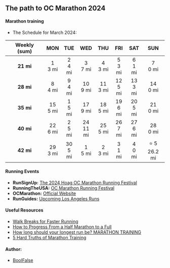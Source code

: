 
## The path to OC Marathon 2024


#### Marathon training

- The Schedule for March 2024:

| Weekly (sum) |    MON     |    TUE     |     WED     |    THU     |    FRI     |    SAT     |      SUN       |
|:------------:|:----------:|:----------:|:-----------:|:----------:|:----------:|:----------:|:--------------:|
|  **21 mi**   | 1<br>3 mi  | 2<br>4 mi  |  3<br>7 mi  | 4<br>3 mi  | 5<br>3 mi  | 6<br>1 mi  |   7<br>0 mi    |
|  **28 mi**   | 8<br>4 mi  | 9<br>4 mi  | 10<br>9 mi  | 11<br>3 mi | 12<br>5 mi | 13<br>3 mi |   14<br>0 mi   |
|  **35 mi**   | 15<br>5 mi | 1<br>5 mi  | 17<br>9 mi  | 18<br>5 mi | 19<br>6 mi | 20<br>5 mi |   21<br>0 mi   |
|  **40 mi**   | 22<br>6 mi | 2<br>5 mi  | 24<br>11 mi | 25<br>5 mi | 26<br>7 mi | 27<br>6 mi |   28<br>0 mi   |
|  **42 mi**   | 29<br>3 mi | 30<br>5 mi |  1<br>5 mi  | 2<br>3 mi  | 3<br>1 mi  | 4<br>0 mi  | ⭐ 5<br>26.2 mi |


#### Running Events

- **RunSignUp:** [The 2024 Hoag OC Marathon Running Festival](https://runsignup.com/Race/CA/CostaMesa/The2024SDCCUOCMarathonRunningFestival)
- **RunningTheUSA:** [OC Marathon Running Festival](https://runningintheusa.com/details/10508)
- **OCMarathon:** [Official Website](https://ocmarathon.com/)
- **RunGuides:** [Upcoming Los Angeles Runs](https://www.runguides.com/los-angeles/runs)


#### Useful Resources

- [Walk Breaks for Faster Running](https://www.runnersworld.com/training/a20818428/walk-breaks-for-faster-running/)
- [How to Progress From a Half Marathon to a Full](https://www.runnersworld.com/training/g20832570/how-to-progress-from-a-half-marathon-to-a-full/)
- [How long should your longest run be? MARATHON TRAINING](https://www.youtube.com/watch?v=qx5zlRG4rS4)
- [5 Hard Truths of Marathon Training](https://www.youtube.com/watch?v=8YXbPG7Ohdg)


#### Author:

- [BoolFalse](https://boolfalse.com/)

